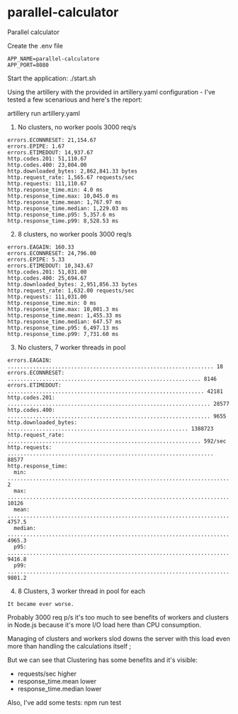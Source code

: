 # parallel-calculator
Parallel calculator

Create the .env file

```
APP_NAME=parallel-calculatore
APP_PORT=8080
```

Start the application:
./start.sh

Using the artillery with the provided in artillery.yaml configuration - I've tested a few scenarious
and here's the report:

artillery run artillery.yaml    

1. No clusters, no worker pools 3000 req/s

```
errors.ECONNRESET: 21,154.67
errors.EPIPE: 1.67
errors.ETIMEDOUT: 14,937.67
http.codes.201: 51,110.67
http.codes.400: 23,804.00
http.downloaded_bytes: 2,862,841.33 bytes
http.request_rate: 1,565.67 requests/sec
http.requests: 111,110.67
http.response_time.min: 4.0 ms
http.response_time.max: 10,045.0 ms
http.response_time.mean: 1,767.97 ms
http.response_time.median: 1,229.03 ms
http.response_time.p95: 5,357.6 ms
http.response_time.p99: 8,528.53 ms ​
```

2. 8 clusters, no worker pools 3000 req/s

```
errors.EAGAIN: 160.33
errors.ECONNRESET: 24,796.00
errors.EPIPE: 5.33
errors.ETIMEDOUT: 10,343.67
http.codes.201: 51,031.00
http.codes.400: 25,694.67
http.downloaded_bytes: 2,951,856.33 bytes
http.request_rate: 1,632.00 requests/sec
http.requests: 111,031.00
http.response_time.min: 0 ms
http.response_time.max: 10,001.3 ms
http.response_time.mean: 1,455.33 ms
http.response_time.median: 647.57 ms
http.response_time.p95: 6,497.13 ms
http.response_time.p99: 7,731.60 ms
```

3. No clusters, 7 worker threads in pool

```
errors.EAGAIN: ................................................................. 18
errors.ECONNRESET: ............................................................. 8146
errors.ETIMEDOUT: .............................................................. 42181
http.codes.201: ................................................................ 28577
http.codes.400: ................................................................ 9655
http.downloaded_bytes: ......................................................... 1388723
http.request_rate: ............................................................. 592/sec
http.requests: ................................................................. 88577
http.response_time:
  min: ......................................................................... 2
  max: ......................................................................... 10126
  mean: ........................................................................ 4757.5
  median: ...................................................................... 4965.3
  p95: ......................................................................... 9416.8
  p99: ......................................................................... 9801.2
```


4. 8 Clusters, 3 worker thread in pool for each

```
It became ever worse. 
```

Probably 3000 req p/s it's too much to see benefits of workers and clusters in Node.js
because it's more I/O load here than CPU consumption.

Managing of clusters and workers slod downs the server with this load even more than handling the calculations itself ;

But we can see that Clustering has some benefits and it's visible: 
- requests/sec higher
- response_time.mean lower
- response_time.median lower


Also, I've add some tests: npm run test